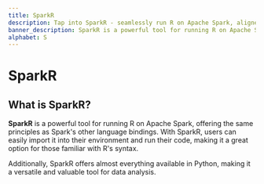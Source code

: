 ```yaml
---
title: SparkR
description: Tap into SparkR - seamlessly run R on Apache Spark, aligned with Spark's language bindings. Import and execute code effortlessly—an ideal choice for R-savvy users.
banner_description: SparkR is a powerful tool for running R on Apache Spark, offering the same principles as Spark's other language bindings. With SparkR, users can easily import it into their environment and run their code, making it a great option for those familiar with R's syntax.
alphabet: S
---
```


# SparkR

## What is SparkR?

**SparkR** is a powerful tool for running R on Apache Spark, offering the same principles as Spark's other language bindings. With SparkR, users can easily import it into their environment and run their code, making it a great option for those familiar with R's syntax.

Additionally, SparkR offers almost everything available in Python, making it a versatile and valuable tool for data analysis.
